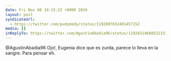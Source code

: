 ```yaml
---
date: Fri Nov 08 14:15:23 +0000 2019
layout: post
syndicateUrl:
  - https://twitter.com/pudymody/status/1192807832401457152
media: []
inReplyTo: https://twitter.com/AgustinAbadia96/status/1192651468853133312
---
```

@AgustinAbadia96 Ojo!, Eugenia dice que es zurda, parece lo lleva en la sangre.
Para pensar eh.

